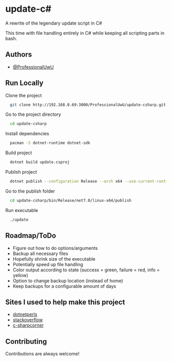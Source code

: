 # update-c#

A rewrite of the legendary update script in C#

This time with file handling entirely in C# while keeping all scripting parts in bash.
## Authors

- [@ProfessionalUwU](http://192.168.0.69:3000/ProfessionalUwU)
## Run Locally

Clone the project

```bash
  git clone http://192.168.0.69:3000/ProfessionalUwU/update-csharp.git
```

Go to the project directory

```bash
  cd update-csharp
```

Install dependencies

```bash
  pacman -S dotnet-runtime dotnet-sdk
```

Build project

```bash
  dotnet build update.csproj 
```

Publish project

```bash
  dotnet publish --configuration Release --arch x64 --use-current-runtime --self-contained 
```

Go to the publish folder
```bash
  cd update-csharp/bin/Release/net7.0/linux-x64/publish
```

Run executable

```bash
  ./update
```
## Roadmap/ToDo

- Figure out how to do options/arguments
- Backup all necessary files
- Hopefully shrink size of the executable
- Potentially speed up file handling
- Color output according to state (success = green, failure = red, info = yellow)
- Option to change backup location (instead of home)
- Keep backups for a configurable amount of days

## Sites I used to help make this project
- [dotnetperls](https://dotnetperls.com)
- [stackoverflow](https://stackoverflow.com/questions/tagged/c%23)
- [c-sharpcorner](https://www.c-sharpcorner.com)
## Contributing

Contributions are always welcome!
